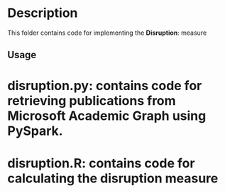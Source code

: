# Description

This folder contains code for implementing the **Disruption**: measure

## Usage

# disruption.py: contains code for retrieving publications from Microsoft Academic Graph using PySpark.

# disruption.R: contains code for calculating the disruption measure
